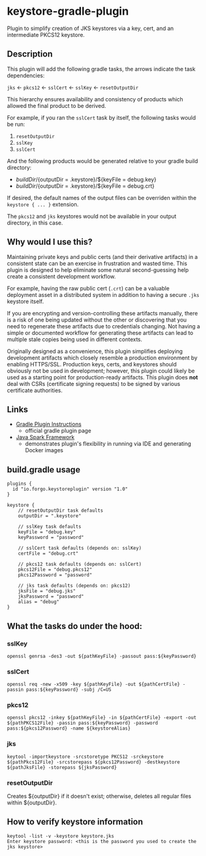 # keystore-gradle-plugin
Plugin to simplify creation of JKS keystores via a key, cert, and an intermediate PKCS12 keystore.

## Description
This plugin will add the following gradle tasks, the arrows indicate the task dependencies:

`jks` <- `pkcs12` <- `sslCert` <- `sslKey` <- `resetOutputDir`

This hierarchy ensures availability and consistency of products which allowed the final product to be derived.

For example, if you ran the `sslCert` task by itself, the following tasks would be run:
1. `resetOutputDir`
2. `sslKey`
3. `sslCert`
 
And the following products would be generated relative to your gradle build directory:
- ${buildDir}/${outputDir = .keystore}/${keyFile = debug.key}
- ${buildDir}/${outputDir = .keystore}/${keyFile = debug.crt}
 
If desired, the default names of the output files can be overriden within the `keystore { ... }` extension.

The `pkcs12` and `jks` keystores would not be available in your output directory, in this case.

## Why would I use this?

Maintaining private keys and public certs (and their derivative artifacts) in a consistent state can be an exercise in frustration and wasted time. This plugin is designed to help eliminate some natural second-guessing help create a consistent development workflow.

For example, having the raw public cert (`.crt`) can be a valuable deployment asset in a distributed system in addition to having a secure `.jks` keystore itself. 

If you are encrypting and version-controlling these artifacts manually, there is a risk of one being updated without the other or discovering that you need to regenerate these artifacts due to credentials changing. Not having a simple or documented workflow for generating these artifacts can lead to multiple stale copies being used in different contexts.

Originally designed as a convenience, this plugin simplifies deploying development artifacts which closely resemble a production environment by enabling HTTPS/SSL. Production keys, certs, and keystores should obviously not be used in development; however, this plugin could likely be used as a starting point for production-ready artifacts. This plugin does **not** deal with CSRs (certificate signing requests) to be signed by various certificate authorities.

## Links

- [Gradle Plugin Instructions](https://plugins.gradle.org/plugin/io.forgo.keystoreplugin)
  - official gradle plugin page
- [Java Spark Framework](https://github.com/forgo/sparkjava-demo) 
  - demonstrates plugin's flexibility in running via IDE and generating Docker images

## build.gradle usage
```
plugins {
  id "io.forgo.keystoreplugin" version "1.0"
}

keystore {
    // resetOutputDir task defaults
    outputDir = ".keystore"

    // sslKey task defaults
    keyFile = "debug.key"
    keyPassword = "password"
    
    // sslCert task defaults (depends on: sslKey)
    certFile = "debug.crt"
    
    // pkcs12 task defaults (depends on: sslCert)
    pkcs12File = "debug.pkcs12"
    pkcs12Password = "password"
    
    // jks task defaults (depends on: pkcs12)
    jksFile = "debug.jks"
    jksPassword = "password"
    alias = "debug"
}
```

## What the tasks do under the hood:

### sslKey
`openssl genrsa -des3 -out ${pathKeyFile} -passout pass:${keyPassword}`

### sslCert
`openssl req -new -x509 -key ${pathKeyFile} -out ${pathCertFile} -passin pass:${keyPassword} -subj /C=US`

### pkcs12
`openssl pkcs12 -inkey ${pathKeyFile} -in ${pathCertFile} -export -out ${pathPKCS12File} -passin pass:${keyPassword} -password pass:${pkcs12Password} -name ${keystoreAlias}`

### jks
`keytool -importkeystore -srcstoretype PKCS12 -srckeystore ${pathPkcs12File} -srcstorepass ${pkcs12Password} -destkeystore ${pathJksFile} -storepass ${jksPassword}`

### resetOutputDir
Creates ${outputDir} if it doesn't exist; otherwise, deletes all regular files within ${outputDir}.

## How to verify keystore information
```
keytool -list -v -keystore keystore.jks
Enter keystore password: <this is the password you used to create the jks keystore>
```
